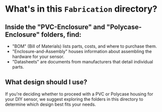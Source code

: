 # What's in this `Fabrication` directory?
## Inside the "PVC-Enclosure" and "Polycase-Enclosure" folders, find:
- "BOM" (Bill of Materials) lists parts, costs, and where to purchase them.
- "Enclosure-and-Assembly" houses information about assembling the hardware for your sensor.
- "Datasheets" are documents from manufacturers that detail individual parts.

## What design should I use?
If you're deciding whether to proceed with a PVC or Polycase housing for your DIY sensor, we suggest exploring the folders in this directory to determine which design best fits your needs.